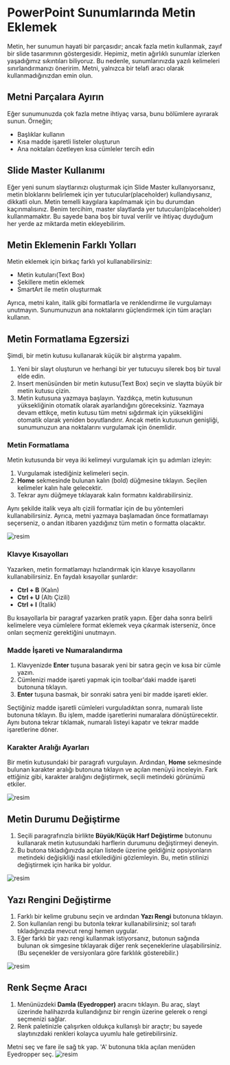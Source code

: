 # PowerPoint Sunumlarında Metin Eklemek

Metin, her sunumun hayati bir parçasıdır; ancak fazla metin kullanmak, zayıf bir slide tasarımının göstergesidir. 
Hepimiz, metin ağırlıklı sunumlar izlerken yaşadığımız sıkıntıları biliyoruz. 
Bu nedenle, sunumlarınızda yazılı kelimeleri sınırlandırmanızı öneririm. Metni, yalnızca bir telafi aracı olarak kullanmadığınızdan emin olun.

## Metni Parçalara Ayırın

Eğer sunumunuzda çok fazla metne ihtiyaç varsa, bunu bölümlere ayırarak sunun. Örneğin;

- Başlıklar kullanın
- Kısa madde işaretli listeler oluşturun
- Ana noktaları özetleyen kısa cümleler tercih edin

## Slide Master Kullanımı

Eğer yeni sunum slaytlarınızı oluşturmak için Slide Master kullanıyorsanız, metin bloklarını belirlemek için yer tutucular(placeholder) kullandıysanız, dikkatli olun. 
Metin temelli kaygılara kapılmamak için bu durumdan kaçınmalısınız. Benim tercihim, master slaytlarda yer tutucuları(placeholder) kullanmamaktır. 
Bu sayede bana boş bir tuval verilir ve ihtiyaç duyduğum her yerde az miktarda metin ekleyebilirim.

## Metin Eklemenin Farklı Yolları

Metin eklemek için birkaç farklı yol kullanabilirsiniz:

- Metin kutuları(Text Box)
- Şekillere metin eklemek
- SmartArt ile metin oluşturmak

Ayrıca, metni kalın, italik gibi formatlarla ve renklendirme ile vurgulamayı unutmayın. Sunumunuzun ana noktalarını güçlendirmek için tüm araçları kullanın.

## Metin Formatlama Egzersizi

Şimdi, bir metin kutusu kullanarak küçük bir alıştırma yapalım.

1. Yeni bir slayt oluşturun ve herhangi bir yer tutucuyu silerek boş bir tuval elde edin.
2. Insert menüsünden bir metin kutusu(Text Box) seçin ve slaytta büyük bir metin kutusu çizin.
3. Metin kutusuna yazmaya başlayın. Yazdıkça, metin kutusunun yüksekliğinin otomatik olarak ayarlandığını göreceksiniz.
Yazmaya devam ettikçe, metin kutusu tüm metni sığdırmak için yüksekliğini otomatik olarak yeniden boyutlandırır.
Ancak metin kutusunun genişliği, sunumunuzun ana noktalarını vurgulamak için önemlidir.

### Metin Formatlama

Metin kutusunda bir veya iki kelimeyi vurgulamak için şu adımları izleyin:

1. Vurgulamak istediğiniz kelimeleri seçin.
2. **Home** sekmesinde bulunan kalın (bold) düğmesine tıklayın. Seçilen kelimeler kalın hale gelecektir.
3. Tekrar aynı düğmeye tıklayarak kalın formatını kaldırabilirsiniz.

Aynı şekilde italik veya altı çizili formatlar için de bu yöntemleri kullanabilirsiniz. 
Ayrıca, metni yazmaya başlamadan önce formatlamayı seçerseniz, o andan itibaren yazdığınız tüm metin o formatta olacaktır.

![resim](https://i.ibb.co/4Rg8BL5/34-Bold.png)

### Klavye Kısayolları

Yazarken, metin formatlamayı hızlandırmak için klavye kısayollarını kullanabilirsiniz. En faydalı kısayollar şunlardır:
- **Ctrl + B** (Kalın)
- **Ctrl + U** (Altı Çizili)
- **Ctrl + I** (İtalik)

Bu kısayollarla bir paragraf yazarken pratik yapın. Eğer daha sonra belirli kelimelere veya cümlelere format eklemek veya çıkarmak isterseniz, önce onları seçmeniz gerektiğini unutmayın.

### Madde İşareti ve Numaralandırma

1. Klavyenizde **Enter** tuşuna basarak yeni bir satıra geçin ve kısa bir cümle yazın.
2. Cümlenizi madde işareti yapmak için toolbar'daki madde işareti butonuna tıklayın. 
3. **Enter** tuşuna basmak, bir sonraki satıra yeni bir madde işareti ekler.

Seçtiğiniz madde işaretli cümleleri vurguladıktan sonra, numaralı liste butonuna tıklayın. 
Bu işlem, madde işaretlerini numaralara dönüştürecektir. Aynı butona tekrar tıklamak, numaralı listeyi kapatır ve tekrar madde işaretlerine döner.

### Karakter Aralığı Ayarları

Bir metin kutusundaki bir paragrafı vurgulayın. Ardından, **Home** sekmesinde bulunan karakter aralığı butonuna tıklayın ve açılan menüyü inceleyin. 
Fark ettiğiniz gibi, karakter aralığını değiştirmek, seçili metindeki görünümü etkiler.

![resim](https://i.ibb.co/vLBqS5K/35-Karakter-Araligi.png)

## Metin Durumu Değiştirme

1. Seçili paragrafınızla birlikte **Büyük/Küçük Harf Değiştirme** butonunu kullanarak metin kutusundaki harflerin durumunu değiştirmeyi deneyin.
2. Bu butona tıkladığınızda açılan listede üzerine geldiğiniz opsiyonların metindeki değişikliği nasıl etkilediğini gözlemleyin. Bu, metin stilinizi değiştirmek için harika bir yoldur.

![resim](https://i.ibb.co/2hP8Sv0/36-Metin-T-r.png)

## Yazı Rengini Değiştirme

1. Farklı bir kelime grubunu seçin ve ardından **Yazı Rengi** butonuna tıklayın.
2. Son kullanılan rengi bu butonla tekrar kullanabilirsiniz; sol tarafı tıkladığınızda mevcut rengi hemen uygular.
3. Eğer farklı bir yazı rengi kullanmak istiyorsanız, butonun sağında bulunan ok simgesine tıklayarak diğer renk seçeneklerine ulaşabilirsiniz. (Bu seçenekler de versiyonlara göre farklılık gösterebilir.)

![resim](https://i.ibb.co/nPYSJNJ/37-Metin-Rengi-Degistirme.png)

## Renk Seçme Aracı

1. Menünüzdeki **Damla (Eyedropper)** aracını tıklayın. Bu araç, slayt üzerinde halihazırda kullandığınız bir rengin üzerine gelerek o rengi seçmenizi sağlar. 
2. Renk paletinizle çalışırken oldukça kullanışlı bir araçtır; bu sayede slaytınızdaki renkleri kolayca uyumlu hale getirebilirsiniz.

Metni seç ve fare ile sağ tık yap. 'A' butonuna tıkla açılan menüden Eyedropper seç.
![resim](https://i.ibb.co/cQYvmm6/38-Eyes-Dropper.png)
